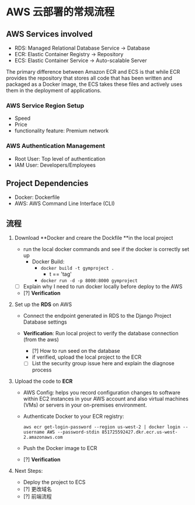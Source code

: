 # AWS 云部署的常规流程

## AWS Services involved

- RDS: Managed Relational Database Service -> Database
- ECR: Elastic Container Registry -> Repository
- ECS: Elastic Container Service -> Auto-scalable Server

The primary difference between Amazon ECR and ECS is that while ECR provides the repository that stores all code that has been written and packaged as a Docker image, the ECS takes these files and actively uses them in the deployment of applications.

### AWS Service Region Setup

- Speed
- Price
- functionality feature: Premium network

### AWS Authentication Management

- Root User: Top level of authentication
- IAM User: Developers/Employees

## Project Dependencies

- Docker: Dockerfile
- AWS: AWS Command Line Interface (CLI)

## 流程

1. Download **Docker and creare the Dockfile **in the local project

   - run the local docker commands and see if the docker is correctly set up
     - Docker Build:
       - `docker build -t gymproject .`
         - t == 'tag'
       - `docker run -d -p 8000:8000 gymproject`
   - [ ] Explain why I need to run docker locally before deploy to the AWS
   - [?] **Verification**

2. Set up the **RDS** on AWS

   - Connect the endpoint generated in RDS to the Django Project Database settings
   - **Verification**: Run local project to verify the database connection (from the aws)

     - [?] How to run seed on the database
     - if verified, upload the local project to the ECR
     - [ ] List the security group issue here and explain the diagnose process

3. Upload the code to **ECR**

   - AWS Config: helps you record configuration changes to software within EC2 instances in your AWS account and also virtual machines (VMs) or servers in your on-premises environment.

   - Authenticate Docker to your ECR registry:

     `aws ecr get-login-password --region us-west-2 | docker login --username AWS --password-stdin 851725592427.dkr.ecr.us-west-2.amazonaws.com`

   - Push the Docker image to ECR
   - [?] **Verification**

4. Next Steps:
   - Deploy the project to ECS
   - [?] 更改域名
   - [?] 前端流程

